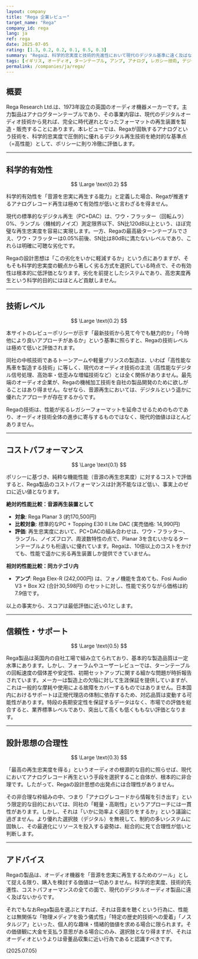 ```yaml
---
layout: company
title: "Rega 企業レビュー"
target_name: "Rega"
company_id: rega
lang: ja
ref: rega
date: 2025-07-05
rating: [1.3, 0.2, 0.2, 0.1, 0.5, 0.3]
summary: "Regaは、科学的忠実度と技術的先進性において現代のデジタル基準に遠く及ばないアナログ再生に特化した、極めてニッチなレガシー企業です。その技術は時代遅れのフォーマットを精緻化するものであり、最先端技術の観点からは価値が低く評価されます。純粋な性能対価格比は壊滅的であり、その存在価値は完全に個人の趣味と懐古主義に依存します。"
tags: [イギリス, オーディオ, ターンテーブル, アンプ, アナログ, レガシー技術, デジタル比較]
permalink: /companies/ja/rega/
---
```


## 概要

Rega Research Ltd.は、1973年設立の英国のオーディオ機器メーカーです。主力製品はアナログターンテーブルであり、その事業内容は、現代のデジタルオーディオ技術から見れば、完全に時代遅れとなったフォーマットの再生装置を製造・販売することにあります。本レビューでは、Regaが固執するアナログという技術を、科学的忠実度で圧倒的に優れるデジタル再生技術を絶対的な基準点（=高性能）として、ポリシーに則り冷徹に評価します。

---

## 科学的有効性

$$ \Large \text{0.2} $$

科学的有効性を「音源を忠実に再生する能力」と定義した場合、Regaが推進するアナログレコード再生は極めて有効性が低いと言わざるを得ません。

現代の標準的なデジタル再生（PC+DAC）は、ワウ・フラッター（回転ムラ）0%、ランブル（機械的ノイズ）測定限界以下、SN比120dB以上という、ほぼ完璧な再生忠実度を容易に実現します。一方、Regaの最高級ターンテーブルでさえ、ワウ・フラッターは0.05%前後、SN比は80dBに満たないレベルであり、これらは明確に可聴な劣化です。

Regaの設計思想は「この劣化をいかに軽減するか」という点にありますが、そもそも科学的忠実度の観点から著しく劣る方式を選択している時点で、その有効性は根本的に低評価となります。劣化を前提としたシステムであり、高忠実度再生という科学的目的にはほとんど貢献しません。

---

## 技術レベル

$$ \Large \text{0.2} $$

本サイトのレビューポリシーが示す「最新技術から見て今でも魅力的か」「今時他により良いアプローチがあるか」という基準に照らすと、Regaの技術レベルは極めて低いと評価されます。

同社の中核技術であるトーンアームや軽量プリンスの製造は、いわば「高性能な馬車を製造する技術」に等しく、現代のオーディオ技術の主流（高性能なデジタル信号処理、高効率・低歪みな増幅技術など）とは全く関係がありません。最先端のオーディオ企業が、Regaの機械加工技術を自社の製品開発のために欲しがることはあり得ません。なぜなら、音源再生においては、デジタルという遥かに優れたアプローチが存在するからです。

Regaの技術は、性能が劣るレガシーフォーマットを延命させるためのものであり、オーディオ技術全体の進歩に寄与するものではなく、現代的価値はほとんどありません。

---

## コストパフォーマンス

$$ \Large \text{0.1} $$

ポリシーに基づき、純粋な機能性能（音源の再生忠実度）に対するコストで評価すると、Rega製品のコストパフォーマンスは計測不能なほど低い、事実上のゼロに近い値となります。

**絶対的性能比較：音源再生装置として**
- **対象**: Rega Planar 3 (約170,500円)
- **比較対象**: 標準的なPC + Topping E30 II Lite DAC (実売価格: 14,990円)
- **評価**: 再生忠実度において、PC+DACの組み合わせは、ワウ・フラッター、ランブル、ノイズフロア、周波数特性の点で、Planar 3を含むいかなるターンテーブルよりも桁違いに優れています。Regaは、10倍以上のコストをかけても、性能で遥かに劣る再生装置しか提供できていません。

**相対的性能比較：同カテゴリ内**
- **アンプ**: Rega Elex-R (242,000円) は、フォノ機能を含めても、Fosi Audio V3 + Box X2 (合計30,598円) のセットに対し、性能で劣りながら価格は約7.9倍です。

以上の事実から、スコアは最低評価に近い0.1とします。

---

## 信頼性・サポート

$$ \Large \text{0.5} $$

Rega製品は英国内の自社工場で組み立てられており、基本的な製造品質は一定水準にあります。しかし、フォーラムやユーザーレビューでは、ターンテーブルの回転速度の個体差や安定性、初期セットアップに関する細かな問題が時折報告されています。メーカーは製造上の欠陥に対して生涯保証を提供していますが、これは一般的な摩耗や使用による故障をカバーするものではありません。日本国内におけるサポートは正規代理店の体制に依存するため、対応品質は変動する可能性があります。特段の長期安定性を保証するデータはなく、市場での評価を総合すると、業界標準レベルであり、突出して高くも低くももない評価となります。

---

## 設計思想の合理性

$$ \Large \text{0.3} $$

「最高の再生忠実度を得る」というオーディオの根源的な目的に照らせば、現代においてアナログレコード再生という手段を選択すること自体が、根本的に非合理です。したがって、Regaの設計思想の出発点には合理性がありません。

その非合理な枠組みの中、つまり「アナログレコードから情報を引き出す」という限定的な目的においては、同社の「軽量・高剛性」というアプローチには一貫性があります。しかし、それは「いかに効率よく遠回りをするか」という議論に過ぎません。より優れた選択肢（デジタル）を無視して、制約の多いシステムに固執し、その最適化にリソースを投入する姿勢は、総合的に見て合理性が低いと判断します。

---

## アドバイス

Regaの製品は、オーディオ機器を「音源を忠実に再生するためのツール」として捉える限り、購入を検討する価値は一切ありません。科学的忠実度、技術的先進性、コストパフォーマンスの全ての面で、現代のデジタルオーディオ製品に遠く及ばないからです。

それでもなおRega製品を選ぶとすれば、それは音楽を聴くという行為に、性能とは無関係な「物理メディアを扱う儀式性」「特定の歴史的技術への愛着」「ノスタルジア」といった、個人的な趣味・情緒的価値を求める場合に限られます。その価値観に大金を支払う意思がある場合にのみ、選択肢となり得ますが、それはオーディオというよりは骨董品収集に近い行為であると認識すべきです。

(2025.07.05)
